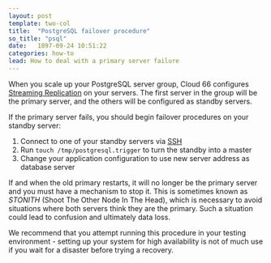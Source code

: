 ```yaml
---
layout: post
template: two-col
title:  "PostgreSQL failover procedure"
so_title: "psql"
date:   1897-09-24 10:51:22
categories: how-to
lead: How to deal with a primary server failure
---
```


When you scale up your PostgreSQL server group, Cloud 66 configures [Streaming Replication](http://wiki.postgresql.org/wiki/Streaming_Replication) on your servers.
The first server in the group will be the primary server, and the others will be configured as standby servers.

If the primary server fails, you should begin failover procedures on your standby server:

1. Connect to one of your standby servers via [SSH](/how-to/shell-to-your-servers.html)
2. Run `touch /tmp/postgresql.trigger` to turn the standby into a master
3. Change your application configuration to use new server address as database server

If and when the old primary restarts, it will no longer be the primary server and you must have a mechanism to stop it.
This is sometimes known as _STONITH_ (Shoot The Other Node In The Head), which is necessary to avoid situations where both
servers think they are the primary. Such a situation could lead to confusion and ultimately data loss.

We recommend that you attempt running this procedure in your testing environment - setting up your system for high availability
is not of much use if you wait for a disaster before trying a recovery.